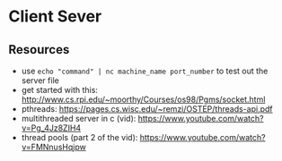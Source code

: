 # Client Sever

## Resources
- use `echo "command" | nc machine_name port_number` to test out the server file
- get started with this: http://www.cs.rpi.edu/~moorthy/Courses/os98/Pgms/socket.html
- pthreads: https://pages.cs.wisc.edu/~remzi/OSTEP/threads-api.pdf
- multithreaded server in c (vid): https://www.youtube.com/watch?v=Pg_4Jz8ZIH4
- thread pools (part 2 of the vid): https://www.youtube.com/watch?v=FMNnusHqjpw
